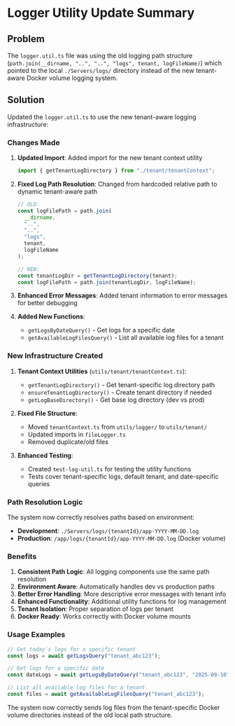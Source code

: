 # Logger Utility Update Summary

## Problem

The `logger.util.ts` file was using the old logging path structure (`path.join(__dirname, "..", "..", "logs", tenant, logFileName)`) which pointed to the local `./Servers/logs/` directory instead of the new tenant-aware Docker volume logging system.

## Solution

Updated the `logger.util.ts` to use the new tenant-aware logging infrastructure:

### Changes Made

1. **Updated Import**: Added import for the new tenant context utility

   ```typescript
   import { getTenantLogDirectory } from "./tenant/tenantContext";
   ```

2. **Fixed Log Path Resolution**: Changed from hardcoded relative path to dynamic tenant-aware path

   ```typescript
   // OLD:
   const logFilePath = path.join(
     __dirname,
     "..",
     "..",
     "logs",
     tenant,
     logFileName
   );

   // NEW:
   const tenantLogDir = getTenantLogDirectory(tenant);
   const logFilePath = path.join(tenantLogDir, logFileName);
   ```

3. **Enhanced Error Messages**: Added tenant information to error messages for better debugging

4. **Added New Functions**:
   - `getLogsByDateQuery()` - Get logs for a specific date
   - `getAvailableLogFilesQuery()` - List all available log files for a tenant

### New Infrastructure Created

1. **Tenant Context Utilities** (`utils/tenant/tenantContext.ts`):
   - `getTenantLogDirectory()` - Get tenant-specific log directory path
   - `ensureTenantLogDirectory()` - Create tenant directory if needed
   - `getLogBaseDirectory()` - Get base log directory (dev vs prod)

2. **Fixed File Structure**:
   - Moved `tenantContext.ts` from `utils/logger/` to `utils/tenant/`
   - Updated imports in `fileLogger.ts`
   - Removed duplicate/old files

3. **Enhanced Testing**:
   - Created `test-log-util.ts` for testing the utility functions
   - Tests cover tenant-specific logs, default tenant, and date-specific queries

### Path Resolution Logic

The system now correctly resolves paths based on environment:

- **Development**: `./Servers/logs/{tenantId}/app-YYYY-MM-DD.log`
- **Production**: `/app/logs/{tenantId}/app-YYYY-MM-DD.log` (Docker volume)

### Benefits

1. **Consistent Path Logic**: All logging components use the same path resolution
2. **Environment Aware**: Automatically handles dev vs production paths
3. **Better Error Handling**: More descriptive error messages with tenant info
4. **Enhanced Functionality**: Additional utility functions for log management
5. **Tenant Isolation**: Proper separation of logs per tenant
6. **Docker Ready**: Works correctly with Docker volume mounts

### Usage Examples

```typescript
// Get today's logs for a specific tenant
const logs = await getLogsQuery("tenant_abc123");

// Get logs for a specific date
const dateLogs = await getLogsByDateQuery("tenant_abc123", "2025-09-10", 100);

// List all available log files for a tenant
const files = await getAvailableLogFilesQuery("tenant_abc123");
```

The system now correctly sends log files from the tenant-specific Docker volume directories instead of the old local path structure.
